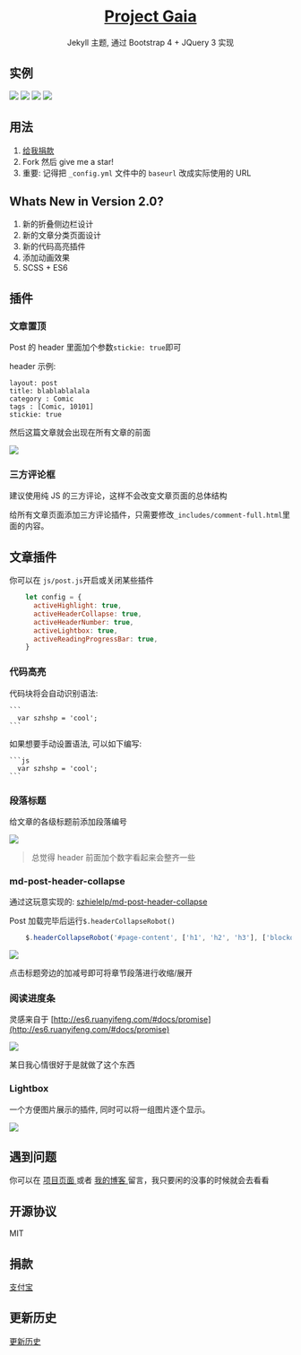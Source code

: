 <h1 align="center">
  <a href="https://docsify.js.org">
    Project Gaia
  </a>
</h1>

<p align="center">
  Jekyll 主题, 通过 Bootstrap 4 + JQuery 3 实现
</p>


## 实例 


![](    ……/_media/demo/1.png  )
![](    ……/_media/demo/2.png  )
![](    ……/_media/demo/3.png  )
![](    ……/_media/demo/4.png  )


## 用法

1. [   给我捐款   ](http://szhshp.org/about.html)
1. Fork 然后 give me a star!
1. 重要: 记得把 `_config.yml` 文件中的 `baseurl` 改成实际使用的 URL

## Whats New in Version 2.0?

1. 新的折叠侧边栏设计
1. 新的文章分类页面设计
1. 新的代码高亮插件
1. 添加动画效果
2. SCSS + ES6


## 插件

### 文章置顶

Post 的 header 里面加个参数`stickie: true`即可

header 示例:

```
layout: post
title: blablablalala
category : Comic
tags : [Comic, 10101]
stickie: true
```

然后这篇文章就会出现在所有文章的前面

![]( ……/_media/post/stickyPost.png )

### 三方评论框

建议使用纯 JS 的三方评论，这样不会改变文章页面的总体结构

给所有文章页面添加三方评论插件，只需要修改`_includes/comment-full.html`里面的内容。


## 文章插件

你可以在 `js/post.js`开启或关闭某些插件

```javascript
    let config = {
      activeHighlight: true,
      activeHeaderCollapse: true,
      activeHeaderNumber: true,
      activeLightbox: true,
      activeReadingProgressBar: true,
    }
```

### 代码高亮

代码块将会自动识别语法:

    ```
      var szhshp = 'cool';
    ```


如果想要手动设置语法, 可以如下编写:

    ```js
      var szhshp = 'cool';
    ```


### 段落标题

给文章的各级标题前添加段落编号

![]( ……/_media/post/headerNumber.png )

>总觉得 header 前面加个数字看起来会整齐一些

### md-post-header-collapse

通过这玩意实现的: [    szhielelp/md-post-header-collapse  ](https://github.com/szhielelp/md-post-header-collapse)

Post 加载完毕后运行`$.headerCollapseRobot()`

```js
    $.headerCollapseRobot('#page-content', ['h1', 'h2', 'h3'], ['blockquote']);
```

![]( ……/_media/post/headerCollapse.png )

点击标题旁边的加减号即可将章节段落进行收缩/展开



### 阅读进度条

灵感来自于 [http://es6.ruanyifeng.com/#docs/promise](http://es6.ruanyifeng.com/#docs/promise)

![]( ……/_media/post/progressbar.png )

某日我心情很好于是就做了这个东西


### Lightbox

一个方便图片展示的插件, 同时可以将一组图片逐个显示。

![]( ……/_media/post/lightbox.png )


## 遇到问题

你可以在 [项目页面 ]( https://szhielelp.github.io/JekyllTheme-ProjectGaia/) 或者 [我的博客 ](http://szhshp.org ) 留言，我只要闲的没事的时候就会去看看

## 开源协议

MIT

## 捐款

[  支付宝    ](http://szhshp.org/about.html)

## 更新历史

[ 更新历史   ](https://github.com/szhielelp/JekyllTheme-ProjectGaia#change-log)
